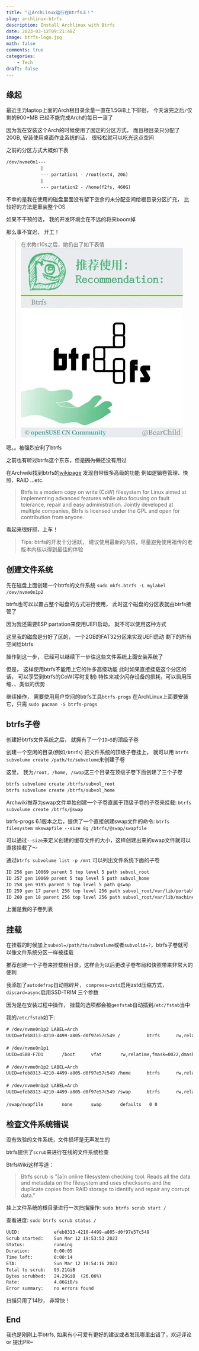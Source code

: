 ```yaml
---
title: "让ArchLinux运行在Btrfs上！"
slug: archlinux-btrfs
description: Install Archlinux with Btrfs
date: 2023-03-12T09:21:48Z
image: btrfs-logo.jpg
math: false
comments: true
categories: 
    - Tech
draft: false
---
```


## 缘起

最近主力laptop上面的Arch根目录余量一直在1.5GiB上下徘徊，
今天滚完之后`/`仅剩的900+MB 已经不能完成Arch的每日一滚了

因为我在安装这个Arch的时候使用了固定的分区方式，
而且根目录只分配了20GB, 安装使用桌面作业系统的话，
很轻松就可以吃光这点空间

之前的分区方式大概如下表

```txt
/dev/nvme0n1---
             |
             --- partation1 - /root(ext4, 20G)
             |
             --- partation2 - /home(f2fs, 460G)
```

不幸的是我在使用的磁盘里面没有留下空余的未分配空间给根目录分区扩充，
比较好的方法是重装整个OS

如果不干预的话， 我的开发环境会在不远的将来boom掉

那么事不宜迟， 开工！

> 在求教c10s之后，她扔出了如下表情
![recommend-btrfs](btrfs-recommend.jpg)

嗯。。被强烈安利了btrfs

之前也有听过btrfs这个东东，但是~~因为懒~~还没有用过

在Archwiki找到btrfs的[wikipage](https://wiki.archlinux.org/title/Btrfs)
发现自带很多高级的功能 例如逻辑卷管理、快照、RAID ...etc.

> Btrfs is a modern copy on write (CoW) filesystem for Linux aimed at implementing advanced features while also focusing on fault tolerance, repair and easy administration. Jointly developed at multiple companies, Btrfs is licensed under the GPL and open for contribution from anyone.

看起来很好耶，上车！

> Tips: btrfs的开发十分活跃， 建议使用最新的内核，尽量避免使用祖传的老版本内核以得到最佳的体验

## 创建文件系统

先在磁盘上面创建一个btrfs的文件系统
` sudo mkfs.btrfs -L mylabel /dev/nvme0n1p2 `

btrfs也可以以霸占整个磁盘的方式进行使用， 此时这个磁盘的分区表就由btrfs接管了

因为我还需要ESP partation来使用UEFI启动， 就不可以使用这种方式

这里我的磁盘是分好了区的， 一个2GB的FAT32分区来实现UEFI启动 剩下的所有空间给btrfs

操作到这一步， 已经可以继续下一步往这些文件系统上面安装系统了

但是， 这样使用btrfs不能用上它的许多高级功能
此时如果直接挂载这个分区的话， 可以享受到btrfs的CoW(写时复制) 特性来减少闪存设备的损耗，可以启用压缩、、类似的优势

继续操作， 需要使用用户空间的btrfs工具`btrfs-progs`
在ArchLinux上面要安装它，只需
`sudo pacman -S btrfs-progs`

## btrfs子卷

创建好btrfs文件系统之后， 就拥有了一个`ID=5`的顶级子卷

创建一个空闲的目录(例如`/btrfs`) 把文件系统的顶级子卷挂上，
就可以用 `btrfs subvolume create /path/to/subvolume`来创建子卷

这里， 我为`/root, /home, /swap`这三个目录在顶级子卷下面创建了三个子卷

```bash
btrfs subvoleme create /btrfs/subvol_root
btrfs subvolume create /btrfs/subvol_home

```

Archwiki推荐为swap文件单独创建一个子卷直属于顶级子卷的子卷来挂载:
`btrfs subvolume create /btrfs/@swap`

btrfs-progs 6.1版本之后，提供了一个直接创建swap文件的命令:
`btrfs filesystem mkswapfile --size 8g /btrfs/@swap/swapfile`

可以通过`--size`来定义创建的缓存文件的大小，这样创建出来的swap文件就可以直接挂载了～

通过`btrfs subvolume list -p /mnt` 可以列出文件系统下面的子卷

```txt
ID 256 gen 10069 parent 5 top level 5 path subvol_root
ID 257 gen 10069 parent 5 top level 5 path subvol_home
ID 258 gen 9195 parent 5 top level 5 path @swap
ID 259 gen 17 parent 256 top level 256 path subvol_root/var/lib/portables
ID 260 gen 18 parent 256 top level 256 path subvol_root/var/lib/machines
```

上面是我的子卷列表

## 挂载

在挂载的时候加上`subvol=/path/to/subvolume`或者`subvolid=?`，btrfs子卷就可以像文件系统分区一样被挂载

推荐创建一个子卷来挂载根目录，这样会为以后更改子卷布局和快照带来非常大的便利

我添加了`autodefrap`自动除碎片， `compress=zstd`启用zstd压缩方式，`discard=async`启用SSD-TRIM 三个参数

因为是在安装过程中操作， 挂载的选项都会被`genfstab`自动插到`/etc/fstab`当中

我的`/etc/fstab`如下:

```txt
# /dev/nvme0n1p2 LABEL=Arch
UUID=efeb8313-4210-4499-a805-d0f97e57c549 /          btrfs      rw,relatime,compress=zstd:3,ssd,discard=async,space_cache=v2,autodefrag,subvolid=256,subvol=/subvol_root 0 0

# /dev/nvme0n1p1
UUID=45BB-F7D1       /boot      vfat       rw,relatime,fmask=0022,dmask=0022,codepage=437,iocharset=ascii,shortname=mixed,utf8,errors=remount-ro 0 2

# /dev/nvme0n1p2 LABEL=Arch
UUID=efeb8313-4210-4499-a805-d0f97e57c549 /home      btrfs      rw,relatime,compress=zstd:3,ssd,discard=async,space_cache=v2,autodefrag,subvolid=257,subvol=/subvol_home 0 0

# /dev/nvme0n1p2 LABEL=Arch
UUID=efeb8313-4210-4499-a805-d0f97e57c549 /swap      btrfs      rw,relatime,compress=zstd:3,ssd,discard=async,space_cache=v2,autodefrag,subvolid=258,subvol=/@swap 0 0

/swap/swapfile       none       swap       defaults   0 0
```

## 检查文件系统错误

没有效验的文件系统，文件损坏是无声发生的

btrfs提供了`scrub`来进行在线的文件系统检查

BtrfsWiki这样写道：
> Btrfs scrub is "[a]n online filesystem checking tool. Reads all the data and metadata on the filesystem and uses checksums and the duplicate copies from RAID storage to identify and repair any corrupt data."

挂上文件系统的根目录进行一次扫描操作: `sudo btrfs scrub start /`

查看进度: `sudo btrfs scrub status /`

```txt
UUID:             efeb8313-4210-4499-a805-d0f97e57c549
Scrub started:    Sun Mar 12 19:53:53 2023
Status:           running
Duration:         0:00:05
Time left:        0:00:14
ETA:              Sun Mar 12 19:54:16 2023
Total to scrub:   93.21GiB
Bytes scrubbed:   24.29GiB  (26.06%)
Rate:             4.86GiB/s
Error summary:    no errors found
```

扫描只用了14秒， 非常快！

## End

我也是刚刚上手btrfs, 如果有小可爱有更好的建议或者发现哪里出错了，欢迎评论 or 提出PR~
